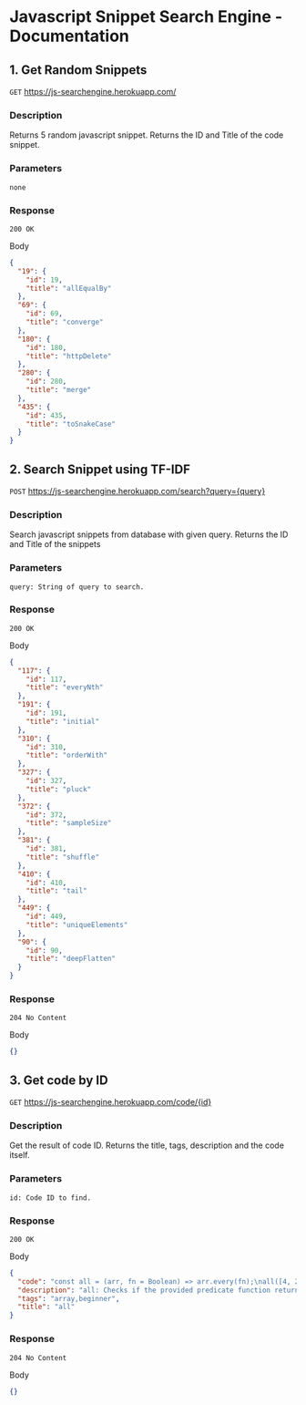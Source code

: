# Javascript Snippet Search Engine - Documentation

## 1. Get Random Snippets

`GET` https://js-searchengine.herokuapp.com/

### Description

Returns 5 random javascript snippet. Returns the ID and Title of the code snippet.

### Parameters

`none`

### Response

`200 OK`

Body

```json
{
  "19": {
    "id": 19,
    "title": "allEqualBy"
  },
  "69": {
    "id": 69,
    "title": "converge"
  },
  "180": {
    "id": 180,
    "title": "httpDelete"
  },
  "280": {
    "id": 280,
    "title": "merge"
  },
  "435": {
    "id": 435,
    "title": "toSnakeCase"
  }
}
```

## 2. Search Snippet using TF-IDF

`POST` https://js-searchengine.herokuapp.com/search?query={query}

### Description

Search javascript snippets from database with given query. Returns the ID and Title of the snippets

### Parameters

`query: String of query to search.`

### Response

`200 OK`

Body

```json
{
  "117": {
    "id": 117,
    "title": "everyNth"
  },
  "191": {
    "id": 191,
    "title": "initial"
  },
  "310": {
    "id": 310,
    "title": "orderWith"
  },
  "327": {
    "id": 327,
    "title": "pluck"
  },
  "372": {
    "id": 372,
    "title": "sampleSize"
  },
  "381": {
    "id": 381,
    "title": "shuffle"
  },
  "410": {
    "id": 410,
    "title": "tail"
  },
  "449": {
    "id": 449,
    "title": "uniqueElements"
  },
  "90": {
    "id": 90,
    "title": "deepFlatten"
  }
}
```

### Response

`204 No Content`

Body

```json
{}
```

## 3. Get code by ID

`GET` https://js-searchengine.herokuapp.com/code/{id}

### Description

Get the result of code ID. Returns the title, tags, description and the code itself.

### Parameters

`id: Code ID to find.`

### Response

`200 OK`

Body

```json
{
  "code": "const all = (arr, fn = Boolean) => arr.every(fn);\nall([4, 2, 3], x => x > 1); // true\nall([1, 2, 3]); // true",
  "description": "all: Checks if the provided predicate function returns true for all elements in a collection.\n\nUse Array.prototype.every() to test if all elements in the collection return true based on fn.\nOmit the second argument, fn, to use Boolean as a default.",
  "tags": "array,beginner",
  "title": "all"
}
```

### Response

`204 No Content`

Body

```json
{}
```
